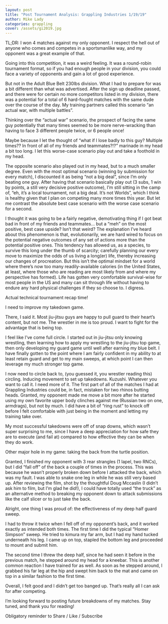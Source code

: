 ```yaml
---
layout: post
title: "Post Tournament Analysis: Grappling Industries 1/19/19"
author: Mike Lady
categories: grappling
cover: /assets/gi2019.jpg
---
```


TL;DR: I won 4 matches against my only opponent. I respect the hell out of anyone who comes and competes in a sportsmanlike way, and my opponent was a great example of that.

Going into this competition, it was a weird feeling. It was a round-robin tournament format, so if you had enough people in your division, you could face a variety of opponents and gain a lot of good experience.

But not in the Adult Blue Belt 230lbs division. What I had to prepare for was a bit different than what was advertised. After the sign up deadline passed, and there were for certain no more competitors listed in my division, there was a potential for a total of 6 hard-fought matches with the same dude over the course of the day. My training partners called this scenario “an actual war, with multiple battles”.

Thinking over the “actual war” scenario, the prospect of facing the same guy potentially that many times seemed to be more nerve-wracking than having to face 3 different people twice, or 6 people once!

Maybe because I let the thought of “what if I lose badly to this guy? Multiple times?? In front of all of my friends and teammates?!?” marinade in my head a bit too long. I let this worse-case scenario play out and take a foothold in my head.

The opposite scenario also played out in my head, but to a much smaller degree. Even with the most optimal scenario (winning by submission for every match), I discounted it as being “not a big deal”, since I’m only beating one guy. After having that scenario basically play out (3 subs, 1 win by points, a still very decisive positive outcome), I’m still sitting in the camp of, “eh, it’s a local tournament, not a big deal. It’s not Worlds”, which I think is healthy given that I plan on competing many more times this year. But let me contrast the absolute best case scenario with the worse case scenario for a second.

I thought it was going to be a fairly negative, demotivating thing if I got beat bad in front of my friends and teammates… but a “meh” on the most positive, best case upside? Isn’t that weird? The explanation I’ve heard about this phenomenon is that, evolutionarily, we are hard wired to focus on the potential negative outcomes of any set of actions more than the potential positive ones. This tendency has allowed us, as a species, to survive this long under the thumb of scarcity; carefully planning our every move to maximize the odds of us living a long(er) life, thereby increasing our changes of procreation. But this isn’t the optimal mindset for a world where there’s now too many readily-available calories (in the United States, at least, where those who are reading are most likely from and where my perspective has formed). Life has gotten very comfortable survival-wise for most people in the US and many can sit through life without having to endure any hard physical challenges if they so choose to. I digress.

Actual technical tournament recap time!

I need to improve my takedown game.

There, I said it. Most jiu-jitsu guys are happy to pull guard to their heart’s content, but not me. The wrestler in me is too proud. I want to fight for the advantage that is being top.

I feel like I’ve come full circle. I started out in jiu-jitsu only knowing wrestling, then learning how to apply my wrestling to the jiu-jitsu top game, then only developing my guard game until well after earning my blue belt. I have finally gotten to the point where I am fairly confident in my ability to at least retain guard and get to my main sweeps, at which point I can then leverage my much stronger top game.

I now need to circle back to, (you guessed it, you wrestler reading this) circling. Inducing movement to set up takedowns. Kuzushi. Whatever you want to call it. I need more of it. The first part of all of the matches I had at Grappling Industries could be, in fact, mistaken for two rhinos butting heads. Granted, my opponent made me move a bit more after he started using my own favorite upper body clinches against me (Russian two on one, armdrags), but not by much. I did have a bit of “ring rust” to knock off before I felt comfortable with just being in the moment and letting my training take over.

My most successful takedowns were off of snap downs, which wasn’t super surprising to me, since I have a deep appreciation for how safe they are to execute (and fail at) compared to how effective they can be when they do work.

Other major hole in my game: taking the back from the turtle position.

Granted, I finished my opponent with 3 rear strangles (1 lapel, two RNCs), but I did “fall off” of the back a couple of times in the process. This was because he wasn’t properly broken down before I attacked the back, which was my fault. I was able to snake one leg in while he was still very based up. After reviewing the film, shot by the thoughtful Doug Mccaslin (I didn’t ask him to film, but I’m glad he did!), I could have totally used “the truck” as an alternative method to breaking my opponent down to attack submissions like the calf slicer or to just take the back.

Alright, one thing I was proud of: the effectiveness of my deep half guard sweep.

I had to throw it twice when I fell off of my opponent’s back, and it worked exactly as intended both times. The first time I did the typical “Homer Simpson” sweep. He tried to kimura my far arm, but I had my hand tucked underneath his leg. I came up on top, stapled the bottom leg and proceeded to mount and submit him.

The second time I threw the deep half, since he had seen it before in the previous match, he stepped around my head for a kneebar. This is another common reaction I have trained for as well. As soon as he stepped around, I grabbed his far leg at the hip and swept him back to the mat and came on top in a similar fashion to the first time.

Overall, I felt good and I didn’t get too banged up. That’s really all I can ask for after competing.

I’m looking forward to posting future breakdowns of my matches. Stay tuned, and thank you for reading!

Obligatory reminder to Share / Like / Subscribe